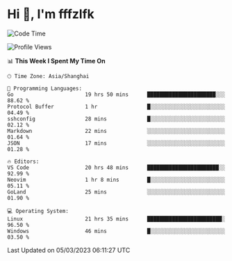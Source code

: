 # Hi 👋, I'm fffzlfk

<!--START_SECTION:waka-->
![Code Time](http://img.shields.io/badge/Code%20Time-79%20hrs%2041%20mins-blue)

![Profile Views](http://img.shields.io/badge/Profile%20Views-7-blue)

📊 **This Week I Spent My Time On** 

```text
🕑︎ Time Zone: Asia/Shanghai

💬 Programming Languages: 
Go                       19 hrs 50 mins      ██████████████████████░░░   88.62 % 
Protocol Buffer          1 hr                █░░░░░░░░░░░░░░░░░░░░░░░░   04.49 % 
sshconfig                28 mins             █░░░░░░░░░░░░░░░░░░░░░░░░   02.12 % 
Markdown                 22 mins             ░░░░░░░░░░░░░░░░░░░░░░░░░   01.64 % 
JSON                     17 mins             ░░░░░░░░░░░░░░░░░░░░░░░░░   01.28 % 

🔥 Editors: 
VS Code                  20 hrs 48 mins      ███████████████████████░░   92.99 % 
Neovim                   1 hr 8 mins         █░░░░░░░░░░░░░░░░░░░░░░░░   05.11 % 
GoLand                   25 mins             ░░░░░░░░░░░░░░░░░░░░░░░░░   01.90 % 

💻 Operating System: 
Linux                    21 hrs 35 mins      ████████████████████████░   96.50 % 
Windows                  46 mins             █░░░░░░░░░░░░░░░░░░░░░░░░   03.50 % 
```


 Last Updated on 05/03/2023 06:11:27 UTC
<!--END_SECTION:waka-->
